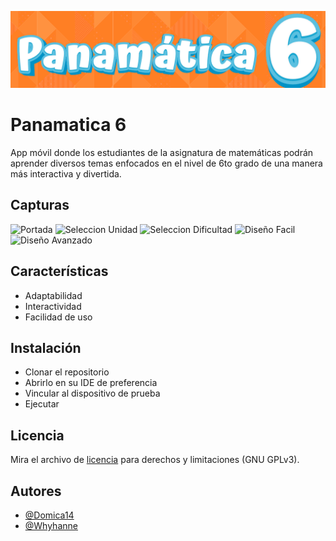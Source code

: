 
![Logo](https://github.com/Domica14/Panamatica-6/blob/master/LogoPanamatica.png)


# Panamatica 6

App móvil donde los estudiantes de la asignatura de matemáticas podrán aprender diversos temas enfocados en el nivel de 6to grado de una manera más interactiva y divertida.



## Capturas

<img src="https://github.com/Domica14/Panamatica-6/assets/139078203/fd34e9ea-13f1-4700-b830-1cf12b34671d" alt="Portada" width="200px"/> <img src="https://github.com/Domica14/Panamatica-6/assets/139078203/45c8e2ac-0dde-45a5-bceb-6e8332520d76" alt="Seleccion Unidad" width="200px"/> <img src="https://github.com/Domica14/Panamatica-6/assets/139078203/f16a7107-b9ca-4599-bd25-31c30f4c6cf3" alt="Seleccion Dificultad" width="200px"/> <img src="https://github.com/Domica14/Panamatica-6/assets/139078203/cf99537e-7661-4df0-bb3a-e326de7ebc3e" alt="Diseño Facil" width="200px"/> <img src="https://github.com/Domica14/Panamatica-6/assets/139078203/34e740fa-39b7-4c0e-a566-1d76600a3050" alt="Diseño Avanzado" width="200px"/>







## Características

- Adaptabilidad
- Interactividad
- Facilidad de uso



## Instalación

- Clonar el repositorio
- Abrirlo en su IDE de preferencia
- Vincular al dispositivo de prueba
- Ejecutar



## Licencia

Mira el archivo de [licencia](COPYING) para derechos y limitaciones (GNU GPLv3).


## Autores

- [@Domica14](https://github.com/domica14)
- [@Whyhanne](https://github.com/Wyhanne)

